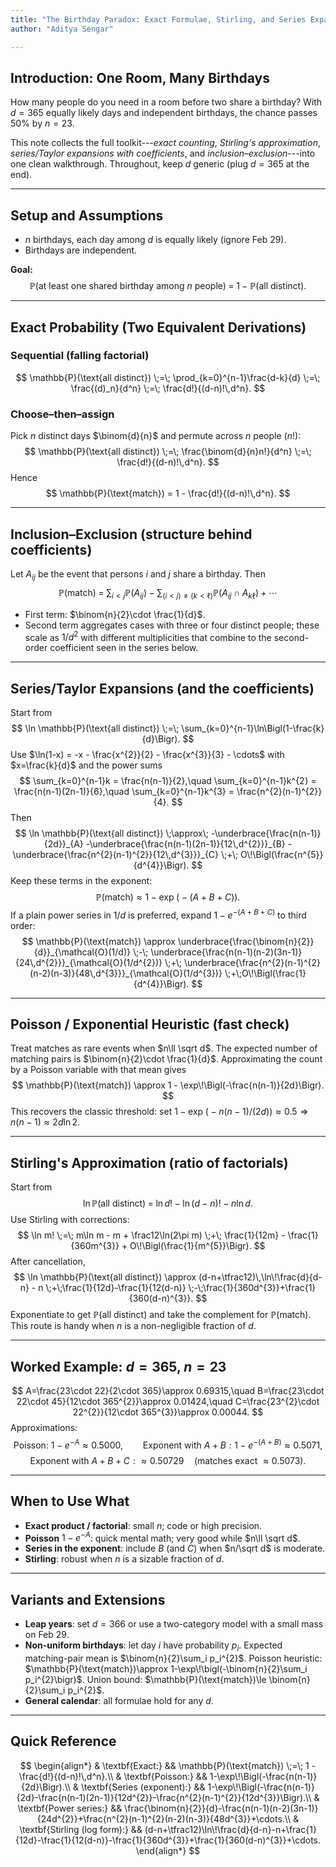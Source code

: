 ```yaml
---
title: "The Birthday Paradox: Exact Formulae, Stirling, and Series Expansions"
author: "Aditya Sengar"

---
```





## Introduction: One Room, Many Birthdays

How many people do you need in a room before two share a birthday?
With $d=365$ equally likely days and independent birthdays, the chance passes $50\%$ by $n=23$.

This note collects the full toolkit---*exact counting*, *Stirling's approximation*, *series/Taylor expansions with coefficients*, and *inclusion–exclusion*---into one clean walkthrough. Throughout, keep $d$ generic (plug $d=365$ at the end).

---

## Setup and Assumptions

* $n$ birthdays, each day among $d$ is equally likely (ignore Feb 29).
* Birthdays are independent.

**Goal:**
$$
\mathbb{P}(\text{at least one shared birthday among } n \text{ people}) \;=\; 1 - \mathbb{P}(\text{all distinct}).
$$

---

## Exact Probability (Two Equivalent Derivations)

### Sequential (falling factorial)
$$
\mathbb{P}(\text{all distinct}) \;=\; \prod_{k=0}^{n-1}\frac{d-k}{d} \;=\; \frac{(d)_n}{d^n} \;=\; \frac{d!}{(d-n)!\,d^n}.
$$

### Choose–then–assign
Pick $n$ distinct days $\binom{d}{n}$ and permute across $n$ people $(n!)$:
$$
\mathbb{P}(\text{all distinct}) \;=\; \frac{\binom{d}{n}n!}{d^n} \;=\; \frac{d!}{(d-n)!\,d^n}.
$$
Hence
$$
\mathbb{P}(\text{match}) = 1 - \frac{d!}{(d-n)!\,d^n}.
$$

---

## Inclusion–Exclusion (structure behind coefficients)

Let $A_{ij}$ be the event that persons $i$ and $j$ share a birthday. Then
$$
\mathbb{P}(\text{match}) \;=\; \sum_{i<j}\mathbb{P}(A_{ij}) - \sum_{(i<j)\neq(k<\ell)}\mathbb{P}(A_{ij}\cap A_{k\ell}) + \cdots
$$
* First term: $\binom{n}{2}\cdot \frac{1}{d}$.
* Second term aggregates cases with three or four distinct people; these scale as $1/d^{2}$ with different multiplicities that combine to the second-order coefficient seen in the series below.

---

## Series/Taylor Expansions (and the coefficients)

Start from
$$
\ln \mathbb{P}(\text{all distinct}) \;=\; \sum_{k=0}^{n-1}\ln\Bigl(1-\frac{k}{d}\Bigr).
$$
Use $\ln(1-x) = -x - \frac{x^{2}}{2} - \frac{x^{3}}{3} - \cdots$ with $x=\frac{k}{d}$ and the power sums
$$
\sum_{k=0}^{n-1}k = \frac{n(n-1)}{2},\quad \sum_{k=0}^{n-1}k^{2} = \frac{n(n-1)(2n-1)}{6},\quad \sum_{k=0}^{n-1}k^{3} = \frac{n^{2}(n-1)^{2}}{4}.
$$
Then
$$
\ln \mathbb{P}(\text{all distinct}) \;\approx\; -\underbrace{\frac{n(n-1)}{2d}}_{A} -\underbrace{\frac{n(n-1)(2n-1)}{12\,d^{2}}}_{B} -\underbrace{\frac{n^{2}(n-1)^{2}}{12\,d^{3}}}_{C} \;+\; O\!\Bigl(\frac{n^{5}}{d^{4}}\Bigr).
$$
Keep these terms in the exponent:
$$
\mathbb{P}(\text{match}) \approx 1 - \exp\!\bigl(-(A+B+C)\bigr).
$$
If a plain power series in $1/d$ is preferred, expand $1-e^{-(A+B+C)}$ to third order:
$$
\mathbb{P}(\text{match}) \approx \underbrace{\frac{\binom{n}{2}}{d}}_{\mathcal{O}(1/d)} \;-\; \underbrace{\frac{n(n-1)(n-2)(3n-1)}{24\,d^{2}}}_{\mathcal{O}(1/d^{2})} \;+\; \underbrace{\frac{n^{2}(n-1)^{2}(n-2)(n-3)}{48\,d^{3}}}_{\mathcal{O}(1/d^{3})} \;+\;O\!\Bigl(\frac{1}{d^{4}}\Bigr).
$$

---

## Poisson / Exponential Heuristic (fast check)

Treat matches as rare events when $n\ll \sqrt d$. The expected number of matching pairs is $\binom{n}{2}\cdot \frac{1}{d}$. Approximating the count by a Poisson variable with that mean gives
$$
\mathbb{P}(\text{match}) \approx 1 - \exp\!\Bigl(-\frac{n(n-1)}{2d}\Bigr).
$$
This recovers the classic threshold: set $1-\exp\!\bigl(-n(n-1)/(2d)\bigr)\approx 0.5 \Rightarrow n(n-1)\approx 2d\ln 2$.

---

## Stirling's Approximation (ratio of factorials)

Start from
$$
\ln \mathbb{P}(\text{all distinct}) \;=\; \ln d! - \ln(d-n)! - n\ln d.
$$
Use Stirling with corrections:
$$
\ln m! \;=\; m\ln m - m + \frac12\ln(2\pi m) \;+\; \frac{1}{12m} - \frac{1}{360m^{3}} + O\!\Bigl(\frac{1}{m^{5}}\Bigr).
$$
After cancellation,
$$
\ln \mathbb{P}(\text{all distinct}) \approx (d-n+\tfrac12)\,\ln\!\frac{d}{d-n} - n \;+\;\frac{1}{12d}-\frac{1}{12(d-n)} \;-\;\frac{1}{360d^{3}}+\frac{1}{360(d-n)^{3}}.
$$
Exponentiate to get $\mathbb{P}(\text{all distinct})$ and take the complement for $\mathbb{P}(\text{match})$. This route is handy when $n$ is a non-negligible fraction of $d$.

---

## Worked Example: $d=365$, $n=23$

$$
A=\frac{23\cdot 22}{2\cdot 365}\approx 0.69315,\quad B=\frac{23\cdot 22\cdot 45}{12\cdot 365^{2}}\approx 0.01424,\quad C=\frac{23^{2}\cdot 22^{2}}{12\cdot 365^{3}}\approx 0.00044.
$$
Approximations:
$$
\text{Poisson: } 1-e^{-A}\approx 0.5000,\qquad \text{Exponent with }A{+}B: 1-e^{-(A+B)}\approx 0.5071,
$$
$$
\text{Exponent with }A{+}B{+}C: \approx 0.50729 \quad(\text{matches exact } \approx 0.5073).
$$

---

## When to Use What

* **Exact product / factorial**: small $n$; code or high precision.
* **Poisson** $1-e^{-A}$: quick mental math; very good while $n\ll \sqrt d$.
* **Series in the exponent**: include $B$ (and $C$) when $n/\sqrt d$ is moderate.
* **Stirling**: robust when $n$ is a sizable fraction of $d$.

---

## Variants and Extensions

* **Leap years**: set $d=366$ or use a two-category model with a small mass on Feb 29.
* **Non-uniform birthdays**: let day $i$ have probability $p_i$. Expected matching-pair mean is $\binom{n}{2}\sum_i p_i^{2}$. Poisson heuristic: $\mathbb{P}(\text{match})\approx 1-\exp\!\bigl(-\binom{n}{2}\sum_i p_i^{2}\bigr)$. Union bound: $\mathbb{P}(\text{match})\le \binom{n}{2}\sum_i p_i^{2}$.
* **General calendar**: all formulae hold for any $d$.

---

## Quick Reference

$$
\begin{align*}
& \textbf{Exact:} && \mathbb{P}(\text{match}) \;=\; 1 - \frac{d!}{(d-n)!\,d^n}.\\
& \textbf{Poisson:} && 1-\exp\!\Bigl(-\frac{n(n-1)}{2d}\Bigr).\\
& \textbf{Series (exponent):} && 1-\exp\!\Bigl(-\frac{n(n-1)}{2d}-\frac{n(n-1)(2n-1)}{12d^{2}}-\frac{n^{2}(n-1)^{2}}{12d^{3}}\Bigr).\\
& \textbf{Power series:} && \frac{\binom{n}{2}}{d}-\frac{n(n-1)(n-2)(3n-1)}{24d^{2}}+\frac{n^{2}(n-1)^{2}(n-2)(n-3)}{48d^{3}}+\cdots.\\
& \textbf{Stirling (log form):} && (d-n+\tfrac12)\ln\!\frac{d}{d-n}-n+\frac{1}{12d}-\frac{1}{12(d-n)}-\frac{1}{360d^{3}}+\frac{1}{360(d-n)^{3}}+\cdots.
\end{align*}
$$

